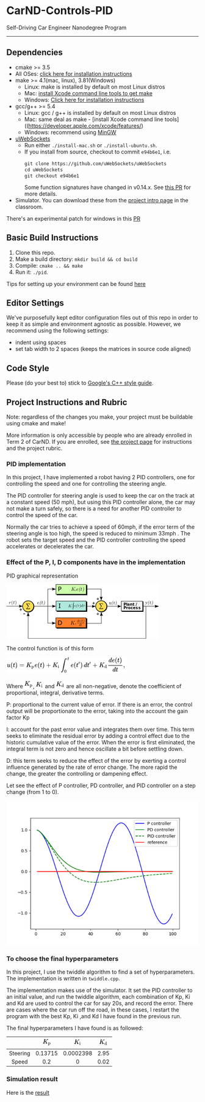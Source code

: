
[//]: # (Image References)

[image1]: ./output/equation.PNG "PID equation"
[image2]: ./output/Kd.PNG "Kd"
[image3]: ./output/Ki.PNG "Ki"
[image4]: ./output/Kp.PNG "Kp"
[image5]: ./output/PID_graph.png "PID graphical representation"
[image6]: ./output/controllers.png "PID controllers"

# CarND-Controls-PID
Self-Driving Car Engineer Nanodegree Program

---

## Dependencies

* cmake >= 3.5
 * All OSes: [click here for installation instructions](https://cmake.org/install/)
* make >= 4.1(mac, linux), 3.81(Windows)
  * Linux: make is installed by default on most Linux distros
  * Mac: [install Xcode command line tools to get make](https://developer.apple.com/xcode/features/)
  * Windows: [Click here for installation instructions](http://gnuwin32.sourceforge.net/packages/make.htm)
* gcc/g++ >= 5.4
  * Linux: gcc / g++ is installed by default on most Linux distros
  * Mac: same deal as make - [install Xcode command line tools]((https://developer.apple.com/xcode/features/)
  * Windows: recommend using [MinGW](http://www.mingw.org/)
* [uWebSockets](https://github.com/uWebSockets/uWebSockets)
  * Run either `./install-mac.sh` or `./install-ubuntu.sh`.
  * If you install from source, checkout to commit `e94b6e1`, i.e.
    ```
    git clone https://github.com/uWebSockets/uWebSockets 
    cd uWebSockets
    git checkout e94b6e1
    ```
    Some function signatures have changed in v0.14.x. See [this PR](https://github.com/udacity/CarND-MPC-Project/pull/3) for more details.
* Simulator. You can download these from the [project intro page](https://github.com/udacity/self-driving-car-sim/releases) in the classroom.

There's an experimental patch for windows in this [PR](https://github.com/udacity/CarND-PID-Control-Project/pull/3)

## Basic Build Instructions

1. Clone this repo.
2. Make a build directory: `mkdir build && cd build`
3. Compile: `cmake .. && make`
4. Run it: `./pid`. 

Tips for setting up your environment can be found [here](https://classroom.udacity.com/nanodegrees/nd013/parts/40f38239-66b6-46ec-ae68-03afd8a601c8/modules/0949fca6-b379-42af-a919-ee50aa304e6a/lessons/f758c44c-5e40-4e01-93b5-1a82aa4e044f/concepts/23d376c7-0195-4276-bdf0-e02f1f3c665d)

## Editor Settings

We've purposefully kept editor configuration files out of this repo in order to
keep it as simple and environment agnostic as possible. However, we recommend
using the following settings:

* indent using spaces
* set tab width to 2 spaces (keeps the matrices in source code aligned)

## Code Style

Please (do your best to) stick to [Google's C++ style guide](https://google.github.io/styleguide/cppguide.html).

## Project Instructions and Rubric

Note: regardless of the changes you make, your project must be buildable using
cmake and make!

More information is only accessible by people who are already enrolled in Term 2
of CarND. If you are enrolled, see [the project page](https://classroom.udacity.com/nanodegrees/nd013/parts/40f38239-66b6-46ec-ae68-03afd8a601c8/modules/f1820894-8322-4bb3-81aa-b26b3c6dcbaf/lessons/e8235395-22dd-4b87-88e0-d108c5e5bbf4/concepts/6a4d8d42-6a04-4aa6-b284-1697c0fd6562)
for instructions and the project rubric.


### PID implementation

In this project, I have implemented a robot having 2 PID controllers, one for controlling the speed and one for controlling the steering angle.

The PID controller for steering angle is used to keep the car on the track at a constant speed (50 mph), but using this PID controller alone, 
the car may not make a turn safely, so there is a need for another PID controller to control the speed of the car.

Normally the car tries to achieve a speed of 60mph, if the error term of the steering angle is too high, the speed is reduced to 
minimum 33mph . The robot sets the target speed and the PID controller controlling the speed accelerates or decelerates the car.

### Effect of the P, I, D components have in the implementation

PID graphical representation

![alt text][image5]

The control function is of this form

![alt text][image1]

Where ![alt text][image4], ![alt text][image3] and ![alt text][image2] are all non-negative, denote the coefficient of proportional, integral, derivative terms.

P: proportional to the current value of error. If there is an error, the control output will be proportionate to the error, taking into the account the gain factor Kp

I: account for the past error value and integrates them over time. This term seeks to eliminate the residual error by adding a control effect due to the historic cumulative value of the
error. When the error is first eliminated, the integral term is not zero and hence oscillate a bit before settling down.

D: this term seeks to reduce the effect of the error by exerting a control influence generated by the rate of error change. The more rapid the change, the greater the controlling or dampening effect.

Let see the effect of P controller, PD controller, and PID controller on a step change (from 1 to 0).

![alt text][image6]


### To choose the final hyperparameters

In this project, I use the twiddle algorithm to find a set of hyperparameters. The implementation is written in ```twiddle.cpp```.

The implementation makes use of the simulator. It set the PID controller to an initial value, and run the twiddle algorithm, each 
combination of Kp, Ki and Kd are used to control the car for say 20s, and record the error. There are cases where the car run off the road,
in these cases, I restart the program with the best Kp, Ki ,and Kd I have found in the previous run.

The final hyperparameters I have found is as followed:

|         | ![alt text][image4]   | ![alt text][image3] | ![alt text][image2] |
|:-----:| :-----:| :-----:| :-----:|
| Steering | 0.13715 | 0.0002398 | 2.95 |
| Speed | 0.2 | 0 | 0.02 |

### Simulation result

Here is the [result](https://youtu.be/tF9NMcee8iA) 
